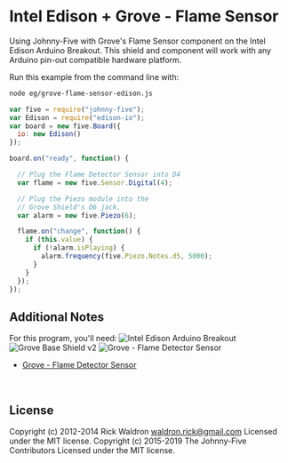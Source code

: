 <!--remove-start-->

# Intel Edison + Grove - Flame Sensor

<!--remove-end-->


Using Johnny-Five with Grove's Flame Sensor component on the Intel Edison Arduino Breakout. This shield and component will work with any Arduino pin-out compatible hardware platform.







Run this example from the command line with:
```bash
node eg/grove-flame-sensor-edison.js
```


```javascript
var five = require("johnny-five");
var Edison = require("edison-io");
var board = new five.Board({
  io: new Edison()
});

board.on("ready", function() {

  // Plug the Flame Detector Sensor into D4
  var flame = new five.Sensor.Digital(4);

  // Plug the Piezo module into the
  // Grove Shield's D6 jack.
  var alarm = new five.Piezo(6);

  flame.on("change", function() {
    if (this.value) {
      if (!alarm.isPlaying) {
        alarm.frequency(five.Piezo.Notes.d5, 5000);
      }
    }
  });
});

```








## Additional Notes
For this program, you'll need:
![Intel Edison Arduino Breakout](https://cdn.sparkfun.com//assets/parts/1/0/1/3/9/13097-06.jpg)
![Grove Base Shield v2](http://www.seeedstudio.com/depot/images/product/base%20shield%20V2_01.jpg)
![Grove - Flame Detector Sensor](http://www.seeedstudio.com/depot/images/product/Flame%20Sensor.jpg)
- [Grove - Flame Detector Sensor](http://www.seeedstudio.com/depot/Grove-Flame-Sensor-p-1450.html)

&nbsp;

<!--remove-start-->

## License
Copyright (c) 2012-2014 Rick Waldron <waldron.rick@gmail.com>
Licensed under the MIT license.
Copyright (c) 2015-2019 The Johnny-Five Contributors
Licensed under the MIT license.

<!--remove-end-->
